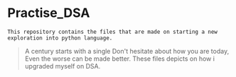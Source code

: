# Practise_DSA
    This repository contains the files that are made on starting a new exploration into python language.
> A century starts with a single
    Don't hesitate about how you are today, Even the worse can be made better.
    These files depicts on how i upgraded myself on DSA.
